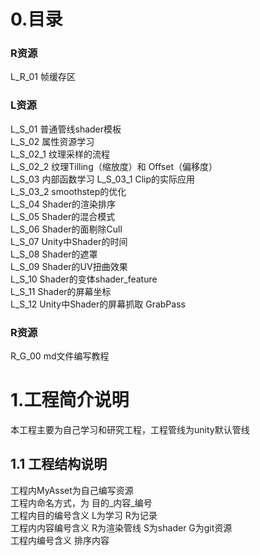 <!-- 码云挂件,在码云、Typora下style无效 -->
<div style="position: absolute; right: 0 ;top: 0; opacity: 70%;">

</div>

# 0.目录

### R资源

L_R_01 帧缓存区

### L资源

L_S_01 普通管线shader模板  
L_S_02 属性资源学习  
L_S_02_1 纹理采样的流程  
L_S_02_2 纹理Tilling（缩放度）和 Offset（偏移度）  
L_S_03 内部函数学习
L_S_03_1 Clip的实际应用  
L_S_03_2 smoothstep的优化  
L_S_04 Shader的渲染排序  
L_S_05 Shader的混合模式  
L_S_06 Shader的面剔除Cull  
L_S_07 Unity中Shader的时间  
L_S_08 Shader的遮罩  
L_S_09 Shader的UV扭曲效果  
L_S_10 Shader的变体shader_feature  
L_S_11 Shader的屏幕坐标  
L_S_12 Unity中Shader的屏幕抓取 GrabPass
### R资源
R_G_00 md文件编写教程

# 1.工程简介说明

本工程主要为自己学习和研究工程，工程管线为unity默认管线

## 1.1 工程结构说明

工程内MyAsset为自己编写资源  
工程内命名方式，为 目的_内容_编号  
工程内目的编号含义 L为学习 R为记录  
工程内内容编号含义 R为渲染管线 S为shader G为git资源  
工程内编号含义 排序内容


